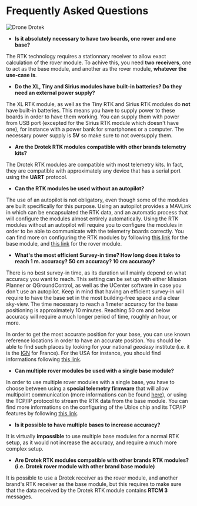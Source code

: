 # Frequently Asked Questions

![Drone Drotek](https://github.com/drotek/doc-rtk/tree/062dfb4b3ecf5849b83896a829bb557ce7362f88/images/drok.png?raw=true)

* **Is it absolutely necessary to have two boards, one rover and one base?**

The RTK technology requires a stationnary receiver to allow exact calculation of the rover module. To achive this, you need **two receivers**, one to act as the base module, and another as the rover module, **whatever the use-case is**.

* **Do the XL, Tiny and Sirius modules have built-in batteries? Do they need an external power supply?**

The XL RTK module, as well as the Tiny RTK and Sirius RTK modules do **not** have built-in batteries. This means you have to supply power to these boards in order to have them working. You can supply them with power from USB port \(excepted for the Sirius RTK module which doesn't have one\), for instance with a power bank for smartphones or a computer. The necessary power supply is **5V** so make sure to not oversupply them.

* **Are the Drotek RTK modules compatible with other brands telemetry kits?**

The Drotek RTK modules are compatible with most telemetry kits. In fact, they are compatible with approximately any device that has a serial port using the **UART** protocol.

* **Can the RTK modules be used without an autopilot?**

The use of an autopilot is not obligatory, even though some of the modules are built specifically for this purpose. Using an autopilot provides a MAVLink in which can be encapsulated the RTK data, and an automatic process that will configure the modules almost entirely automatically. Using the RTK modules without an autopilot will require you to configure the modules in order to be able to communicate with the telemetry boards correctly. You can find more on configuring the RTK modules by following [this link](https://valentinipanini.gitbooks.io/doc-rtk/content/base/configure.html) for the base module, and [this link](https://valentinipanini.gitbooks.io/doc-rtk/content/rover/configure.html) for the rover module.

* **What's the most efficient Survey-in time? How long does it take to reach 1 m. accuracy? 50 cm accuracy? 10 cm accuracy?**

There is no best survey-in time, as its duration will mainly depend on what accuracy you want to reach. This setting can be set up with either Mission Planner or QGroundControl, as well as the UCenter software in case you don't use an autopilot. Keep in mind that having an efficient survey-in will require to have the base set in the most building-free space and a clear sky-view. The time necessary to reach a 1 meter accuracy for the base positioning is approximately 10 minutes. Reaching 50 cm and below accuracy will require a much longer period of time, roughly an hour, or more.

In order to get the most accurate position for your base, you can use known reference locations in order to have an accurate position. You should be able to find such places by looking for your national _geodesy_ institute \(i.e. it is the [IGN](http://geodesie.ign.fr/index.php?page=points_geodesiques) for France\). For the USA for instance, you should find informations following [this link](https://www.ngs.noaa.gov/).

* **Can multiple rover modules be used with a single base module?**

In order to use multiple rover modules with a single base, you have to choose between using a **special telemetry firmware** that will allow multipoint communication \(more informations can be found [here](http://ardupilot.org/copter/docs/common-telemetry-landingpage.html)\), or using the TCP/IP protocol to stream the RTK data from the base module. You can find more informations on the configuring of the Ublox chip and its TCP/IP features by following [this link](https://www.u-blox.com/en/product/neo-m8p-series).

* **Is it possible to have multiple bases to increase accuracy?**

It is virtually **impossible** to use multiple base modules for a normal RTK setup, as it would not increase the accuracy, and require a much more complex setup.

* **Are Drotek RTK modules compatible with other brands RTK modules? \(i.e. Drotek rover module with other brand base module\)**

It is possible to use a Drotek receiver as the rover module, and another brand's RTK receiver as the base module, but this requires to make sure that the data received by the Drotek RTK module contains **RTCM 3** messages.


